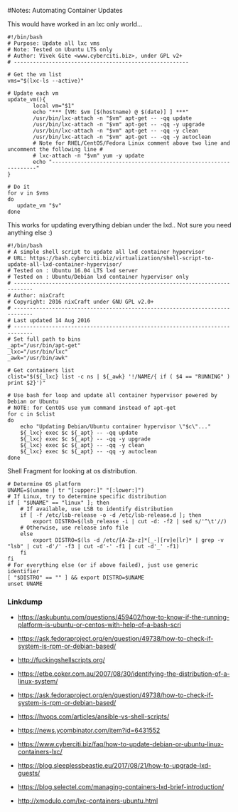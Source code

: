 #Notes: Automating Container Updates

This would have worked in an lxc only world...

	
	#!/bin/bash
	# Purpose: Update all lxc vms
	# Note: Tested on Ubuntu LTS only
	# Author: Vivek Gite <www.cyberciti.biz>, under GPL v2+
	# -------------------------------------------------------
	 
	# Get the vm list
	vms="$(lxc-ls --active)"
	 
	# Update each vm
	update_vm(){
	        local vm="$1"
	        echo "*** [VM: $vm [$(hostname) @ $(date)] ] ***"
	        /usr/bin/lxc-attach -n "$vm" apt-get -- -qq update
	        /usr/bin/lxc-attach -n "$vm" apt-get -- -qq -y upgrade
	        /usr/bin/lxc-attach -n "$vm" apt-get -- -qq -y clean
	        /usr/bin/lxc-attach -n "$vm" apt-get -- -qq -y autoclean 
	        # Note for RHEL/CentOS/Fedora Linux comment above two line and uncomment the following line #
	        # lxc-attach -n "$vm" yum -y update 
	        echo "-----------------------------------------------------------------"
	}
	 
	# Do it
	for v in $vms
	do
	   update_vm "$v"
	done
	

This works for updating everything debian under the lxd.. Not sure you need anything else :)
	
	#!/bin/bash
	# A simple shell script to update all lxd container hypervisor
	# URL: https://bash.cyberciti.biz/virtualization/shell-script-to-update-all-lxd-container-hypervisor/
	# Tested on : Ubuntu 16.04 LTS lxd server 
	# Tested on : Ubuntu/Debian lxd container hypervisor only 
	# ----------------------------------------------------------------------------
	# Author: nixCraft 
	# Copyright: 2016 nixCraft under GNU GPL v2.0+
	# ----------------------------------------------------------------------------
	# Last updated 14 Aug 2016
	# ----------------------------------------------------------------------------
	# Set full path to bins 
	_apt="/usr/bin/apt-get"
	_lxc="/usr/bin/lxc"
	_awk="/usr/bin/awk"
	
	# Get containers list
	clist="$(${_lxc} list -c ns | ${_awk} '!/NAME/{ if ( $4 == "RUNNING" ) print $2}')"
	
	# Use bash for loop and update all container hypervisor powered by Debian or Ubuntu
	# NOTE: for CentOS use yum command instead of apt-get
	for c in $clist
	do
		echo "Updating Debian/Ubuntu container hypervisor \"$c\"..."
		${_lxc} exec $c ${_apt} -- -qq update
		${_lxc} exec $c ${_apt} -- -qq -y upgrade
		${_lxc} exec $c ${_apt} -- -qq -y clean
		${_lxc} exec $c ${_apt} -- -qq -y autoclean
	done 
	

Shell Fragment for looking at os distribution. 
	
	# Determine OS platform
	UNAME=$(uname | tr "[:upper:]" "[:lower:]")
	# If Linux, try to determine specific distribution
	if [ "$UNAME" == "linux" ]; then
	    # If available, use LSB to identify distribution
	    if [ -f /etc/lsb-release -o -d /etc/lsb-release.d ]; then
	        export DISTRO=$(lsb_release -i | cut -d: -f2 | sed s/'^\t'//)
	    # Otherwise, use release info file
	    else
	        export DISTRO=$(ls -d /etc/[A-Za-z]*[_-][rv]e[lr]* | grep -v "lsb" | cut -d'/' -f3 | cut -d'-' -f1 | cut -d'_' -f1)
	    fi
	fi
	# For everything else (or if above failed), just use generic identifier
	[ "$DISTRO" == "" ] && export DISTRO=$UNAME
	unset UNAME
	
### Linkdump
* https://askubuntu.com/questions/459402/how-to-know-if-the-running-platform-is-ubuntu-or-centos-with-help-of-a-bash-scri
* https://ask.fedoraproject.org/en/question/49738/how-to-check-if-system-is-rpm-or-debian-based/
* http://fuckingshellscripts.org/
* https://etbe.coker.com.au/2007/08/30/identifying-the-distribution-of-a-linux-system/
* https://ask.fedoraproject.org/en/question/49738/how-to-check-if-system-is-rpm-or-debian-based/

* https://hvops.com/articles/ansible-vs-shell-scripts/
* https://news.ycombinator.com/item?id=6431552
* https://www.cyberciti.biz/faq/how-to-update-debian-or-ubuntu-linux-containers-lxc/
* https://blog.sleeplessbeastie.eu/2017/08/21/how-to-upgrade-lxd-guests/
* https://blog.selectel.com/managing-containers-lxd-brief-introduction/
* http://xmodulo.com/lxc-containers-ubuntu.html
